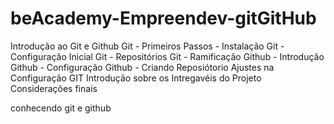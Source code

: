 # beAcademy-Empreendev-gitGitHub
Introdução ao Git e Github Git - Primeiros Passos - Instalação Git - Configuração Inicial Git - Repositórios Git - Ramificação Github - Introdução Github - Configuração Github - Criando Reposiótorio Ajustes na Configuração GIT Introdução sobre os Intregavéis do Projeto Considerações finais

conhecendo git e github
